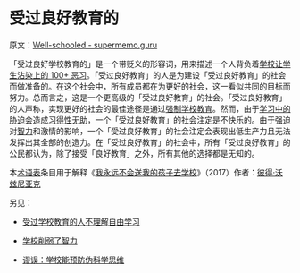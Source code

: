 # 受过良好教育的

原文：[Well-schooled - supermemo.guru](https://supermemo.guru/wiki/Well-schooled)

「受过良好学校教育的」是一个带贬义的形容词，用来描述一个人背负着[学校让学生沾染上的 100+ 恶习](https://supermemo.guru/wiki/100_bad_habits_learned_at_school)。「受过良好教育」的人是为建设「受过良好教育」的社会而做准备的。在这个社会中，所有成员都在为更好的社会，这一看似共同的目标而努力。总而言之，这是一个更高级的「受过良好教育」的社会。「受过良好教育」的人声称，实现更好的社会的最佳途径是通过[强制学校教育](https://supermemo.guru/wiki/Compulsory_schooling)。然而，由于[学习中的胁迫](https://supermemo.guru/wiki/Coercion_in_learning)会造成[习得性无助](https://supermemo.guru/wiki/Learned_helplessness)，一个「受过良好教育」的社会注定是不快乐的。由于强迫对[智力](https://supermemo.guru/wiki/Intelligence)和激情的影响，一个「受过良好教育」的社会注定会表现出低生产力且无法发挥出其全部的创造力。在「受过良好教育」的社会中，所有「受过良好教育」的公民都认为，除了接受「良好教育」之外，所有其他的选择都是无知的。

本[术语表](https://supermemo.guru/wiki/Glossary)条目用于解释《[我永远不会送我的孩子去学校](https://supermemo.guru/wiki/Problem_of_Schooling)》（2017）作者：[彼得·沃兹尼亚克](https://supermemo.guru/wiki/Piotr_Wozniak)

另见：

- [受过学校教育的人不理解自由学习](https://supermemo.guru/wiki/Schooled_people_do_not_understand_free_learning)

- [学校削弱了智力](https://supermemo.guru/wiki/School_undermines_intelligence)

- [谬误：学校能预防伪科学思维](https://supermemo.guru/wiki/Myth:_School_prevents_pseudoscientific_thinking)